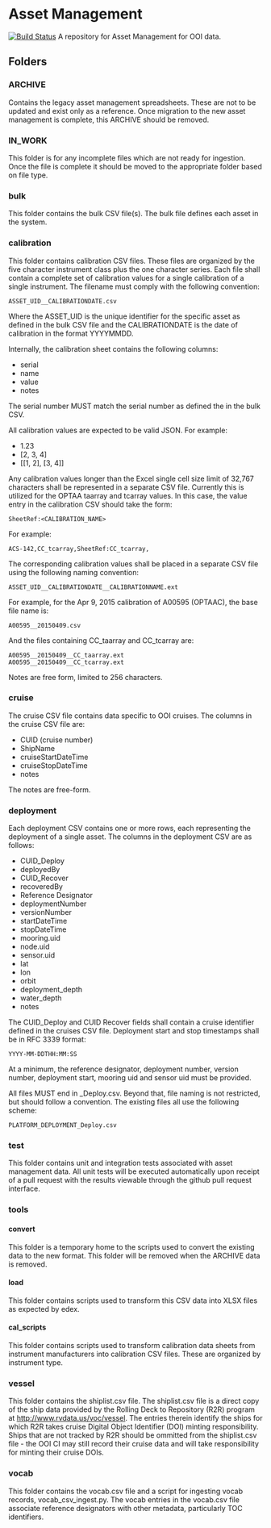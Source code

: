 # Asset Management
[![Build Status](https://travis-ci.org/ooi-integration/asset-management.svg?branch=master)](https://travis-ci.org/ooi-integration/asset-management)
A repository for Asset Management for OOI data.

## Folders
### ARCHIVE
Contains the legacy asset management spreadsheets.
These are not to be updated and exist only as a reference.
Once migration to the new asset management is complete, this ARCHIVE should be removed.

### IN_WORK
This folder is for any incomplete files which are not ready for ingestion. Once the file is complete it should be
moved to the appropriate folder based on file type.

### bulk
This folder contains the bulk CSV file(s).
The bulk file defines each asset in the system.

### calibration
This folder contains calibration CSV files. These files are organized by the five character instrument
class plus the one character series. Each file shall contain a complete set of calibration values for a
single calibration of a single instrument. The filename must comply with the following convention:

```
ASSET_UID__CALIBRATIONDATE.csv
```

Where the ASSET_UID is the unique identifier for the specific asset as defined in the bulk CSV file
and the CALIBRATIONDATE is the date of calibration in the format YYYYMMDD.

Internally, the calibration sheet contains the following columns:

* serial
* name
* value
* notes

The serial number MUST match the serial number as defined the in the bulk CSV.

All calibration values are expected to be valid JSON. For example:

* 1.23
* [2, 3, 4]
* [[1, 2], [3, 4]]

Any calibration values longer than the Excel single cell size limit of 32,767 characters shall
be represented in a separate CSV file. Currently this is utilized for the OPTAA taarray and tcarray
values. In this case, the value entry in the calibration CSV should take the form:

```
SheetRef:<CALIBRATION_NAME>
```

For example:

```
ACS-142,CC_tcarray,SheetRef:CC_tcarray,
```

The corresponding calibration values shall be placed in a separate CSV file using the following
naming convention:

```
ASSET_UID__CALIBRATIONDATE__CALIBRATIONNAME.ext
```

For example, for the Apr 9, 2015 calibration of A00595 (OPTAAC), the base file name is:

```
A00595__20150409.csv
```

And the files containing CC_taarray and CC_tcarray are:

```
A00595__20150409__CC_taarray.ext
A00595__20150409__CC_tcarray.ext
```

Notes are free form, limited to 256 characters.


### cruise

The cruise CSV file contains data specific to OOI cruises. The columns in the cruise CSV file are:

* CUID (cruise number)
* ShipName
* cruiseStartDateTime
* cruiseStopDateTime
* notes

The notes are free-form.

### deployment

Each deployment CSV contains one or more rows, each representing the deployment of a single asset.
The columns in the deployment CSV are as follows:

* CUID_Deploy
* deployedBy
* CUID_Recover
* recoveredBy
* Reference Designator
* deploymentNumber
* versionNumber
* startDateTime
* stopDateTime
* mooring.uid
* node.uid
* sensor.uid
* lat
* lon
* orbit
* deployment_depth
* water_depth
* notes

The CUID_Deploy and CUID Recover fields shall contain a cruise identifier defined in the cruises CSV file.
Deployment start and stop timestamps shall be in RFC 3339 format:

```
YYYY-MM-DDTHH:MM:SS
```

At a minimum, the reference designator, deployment number, version number, deployment start, mooring uid and sensor uid must be provided.

All files MUST end in _Deploy.csv. Beyond that, file naming is not restricted, but should follow a convention.
The existing files all use the following scheme:

```
PLATFORM_DEPLOYMENT_Deploy.csv
```

### test

This folder contains unit and integration tests associated with asset management data. All unit tests will
be executed automatically upon receipt of a pull request with the results viewable through the github pull
request interface.

### tools
#### convert

This folder is a temporary home to the scripts used to convert the existing data to the new format. This folder
will be removed when the ARCHIVE data is removed.

#### load

This folder contains scripts used to transform this CSV data into XLSX files as expected by edex.

#### cal_scripts

This folder contains scripts used to transform calibration data sheets from instrument manufacturers into calibration CSV files. These
are organized by instrument type.

### vessel

This folder contains the shiplist.csv file. The shiplist.csv file is a direct copy of the ship data provided by the 
Rolling Deck to Repository (R2R) program at http://www.rvdata.us/voc/vessel. The entries therein identify the ships 
for which R2R takes cruise Digital Object Identifier (DOI) minting responsibility. Ships that are not tracked by R2R 
should be ommitted from the shiplist.csv file - the OOI CI may still record their cruise data and will take 
responsibility for minting their cruise DOIs.

### vocab

This folder contains the vocab.csv file and a script for ingesting vocab records, vocab_csv_ingest.py. The vocab 
entries in the vocab.csv file associate reference designators with other metadata, particularly TOC identifiers.

